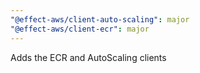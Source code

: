 ```yaml
---
"@effect-aws/client-auto-scaling": major
"@effect-aws/client-ecr": major
---
```


Adds the ECR and AutoScaling clients
